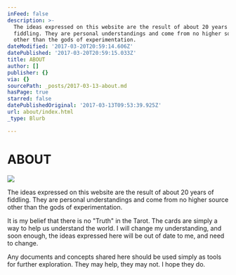 ```yaml
---
inFeed: false
description: >-
  The ideas expressed on this website are the result of about 20 years of
  fiddling. They are personal understandings and come from no higher source
  other than the gods of experimentation.
dateModified: '2017-03-20T20:59:14.606Z'
datePublished: '2017-03-20T20:59:15.033Z'
title: ABOUT
author: []
publisher: {}
via: {}
sourcePath: _posts/2017-03-13-about.md
hasPage: true
starred: false
datePublishedOriginal: '2017-03-13T09:53:39.925Z'
url: about/index.html
_type: Blurb

---
```

# ABOUT
![](https://the-grid-user-content.s3-us-west-2.amazonaws.com/b5b72243-74b7-4e57-8e66-d9f0ed4a3996.png)

The ideas expressed on this website are the result of about 20 years of fiddling. They are personal understandings and come from no higher source other than the gods of experimentation.

It is my belief that there is no "Truth" in the Tarot. The cards are simply a way to help us understand the world. I will change my understanding, and soon enough, the ideas expressed here will be out of date to me, and need to change.

Any documents and concepts shared here should be used simply as tools for further exploration. They may help, they may not. I hope they do.